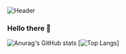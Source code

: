![Header](https://i.pinimg.com/originals/d8/8c/d0/d88cd02a30476da56011f5c27cd68a25.jpg "Header")

### Hello there 👋
![Anurag's GitHub stats](https://github-readme-stats.vercel.app/api?username=nikoloshgw&show_icons=true&theme=merko)
[![Top Langs](https://github-readme-stats.vercel.app/api/top-langs/?username=nikoloshgw&layout=compact)]

<!--
**NikolosHGW/NikolosHGW** is a ✨ _special_ ✨ repository because its `README.md` (this file) appears on your GitHub profile.

Here are some ideas to get you started:

- 🔭 I’m currently working on ...
- 🌱 I’m currently learning ...
- 👯 I’m looking to collaborate on ...
- 🤔 I’m looking for help with ...
- 💬 Ask me about ...
- 📫 How to reach me: ...
- 😄 Pronouns: ...
- ⚡ Fun fact: ...
-->
